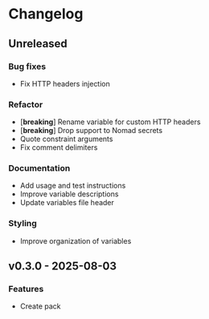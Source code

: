 # Changelog

## Unreleased

### Bug fixes

- Fix HTTP headers injection

### Refactor

- [**breaking**] Rename variable for custom HTTP headers
- [**breaking**] Drop support to Nomad secrets
- Quote constraint arguments
- Fix comment delimiters

### Documentation

- Add usage and test instructions
- Improve variable descriptions
- Update variables file header

### Styling

- Improve organization of variables

## v0.3.0 - 2025-08-03

### Features

- Create pack

